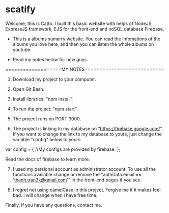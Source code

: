 # scatify
Welcome, this is Catto. I built this basic website with helps of NodeJS, ExpressJS framework, EJS for the front-end and noSQL database Firebase.

- This is a albums sumarry website. You can read the infomations of the albums you love here, and then you can listen the whole albums on youtube.

- Read my notes below for new guys.

===================MY NOTES===========================

1. Download my project to your computer.

2. Open Git Bash.

3. Install libraries: "npm install".

4. To run the project: "npm start".

5. The project runs on PORT 3000.

6. The project is linking to my database on "https://firebase.google.com/". If you want to change the link to my database to yours, just change the  variable "config" below to yours.

var config = {
    //My configs are provided by firebase.
  };
  
  Read the docs of firebase to learn more.
  
7. I used my persional account as administrator account. To use all the functions available change or remove the "authData.email == 'thanh.tran3k@gmail.com'" in the front-end pages if you see.

8. I regret not using camelCase in this project. Forgive me if it makes feel bad. I will change when i have free time.

Finally, if you have any questions, contact me.
